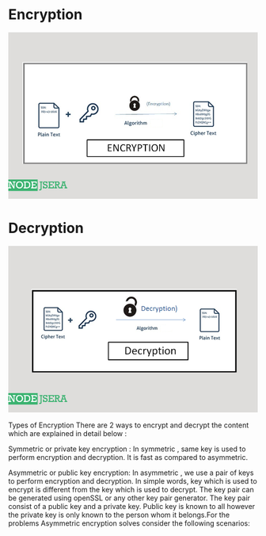 # Encryption
![Alt text](image.png)
# Decryption
![Alt text](image-1.png)

Types of Encryption
There are 2 ways to encrypt and decrypt the content which are explained in detail below :

Symmetric or private key encryption :
In symmetric , same key is used to perform encryption and decryption. It is fast as compared to asymmetric.


Asymmetric or public key encryption:
In asymmetric , we use a pair of keys to perform encryption and decryption. In simple words, key which is used to encrypt is different from the key which is used to decrypt. The key pair can be generated using openSSL or any other key pair generator. The key pair consist of a public key and a private key. Public key is known to all however the private key is only known to the person whom it belongs.For the problems Asymmetric encryption solves consider the following scenarios: